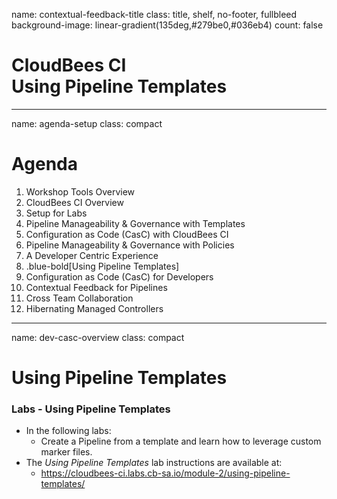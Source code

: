 name: contextual-feedback-title
class: title, shelf, no-footer, fullbleed
background-image: linear-gradient(135deg,#279be0,#036eb4)
count: false

# CloudBees CI<br>Using Pipeline Templates

---
name: agenda-setup
class: compact

# Agenda

1. Workshop Tools Overview
2. CloudBees CI Overview
3. Setup for Labs
4. Pipeline Manageability & Governance with Templates
5. Configuration as Code (CasC) with CloudBees CI
6. Pipeline Manageability & Governance with Policies
7. A Developer Centric Experience
7. .blue-bold[Using Pipeline Templates]
8. Configuration as Code (CasC) for Developers
9. Contextual Feedback for Pipelines
10. Cross Team Collaboration
11. Hibernating Managed Controllers

---
name: dev-casc-overview
class: compact

# Using Pipeline Templates

### Labs - Using Pipeline Templates
* In the following labs:
  *  Create a Pipeline from a template and learn how to leverage custom marker files.
* The *Using Pipeline Templates* lab instructions are available at: 
  * https://cloudbees-ci.labs.cb-sa.io/module-2/using-pipeline-templates/